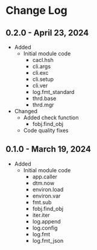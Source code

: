# Change Log

## 0.2.0 - April 23, 2024
* Added
    * Initial module code
        * cacl.hsh
        * cli.args
        * cli.exc
        * cli.setup
        * cli.ver
        * log.fmt_standard
        * thrd.base
        * thrd.mgr
* Changed
    * Added check function
        * fobj.find_obj
    * Code quality fixes

## 0.1.0 - March 19, 2024

* Added
    * Initial module code
        * app.caller
        * dtm.now
        * environ.load
        * environ.var
        * fmt.sub
        * fobj.find_obj
        * iter.iter
        * log.append
        * log.config
        * log.fmt
        * log.fmt_json
